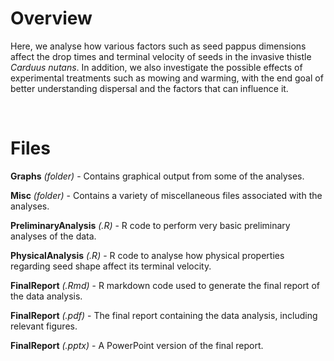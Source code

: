 # Overview

Here, we analyse how various factors such as seed pappus dimensions affect the drop times and terminal velocity of seeds in the invasive thistle *Carduus nutans*. In addition, we also investigate the possible effects of experimental treatments such as mowing and warming, with the end goal of better understanding dispersal and the factors that can influence it.

<br/>

# Files

**Graphs** *(folder)* - Contains graphical output from some of the analyses.

**Misc** *(folder)* - Contains a variety of miscellaneous files associated with the analyses.

**PreliminaryAnalysis** *(.R)* - R code to perform very basic preliminary analyses of the data.

**PhysicalAnalysis** *(.R)* - R code to analyse how physical properties regarding seed shape affect its terminal velocity.

**FinalReport** *(.Rmd)* - R markdown code used to generate the final report of the data analysis.

**FinalReport** *(.pdf)* - The final report containing the data analysis, including relevant figures.

**FinalReport** *(.pptx)* - A PowerPoint version of the final report.
